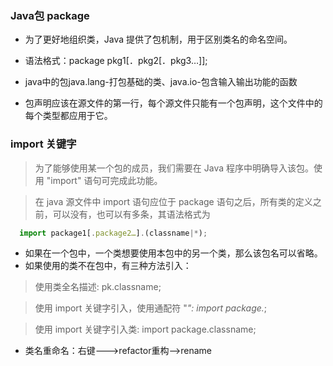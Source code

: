 
### Java包 package

* 为了更好地组织类，Java 提供了包机制，用于区别类名的命名空间。

* 语法格式：package pkg1[．pkg2[．pkg3…]];

* java中的包java.lang-打包基础的类、java.io-包含输入输出功能的函数

* 包声明应该在源文件的第一行，每个源文件只能有一个包声明，这个文件中的每个类型都应用于它。

### import 关键字
> 为了能够使用某一个包的成员，我们需要在 Java 程序中明确导入该包。使用 "import" 语句可完成此功能。

> 在 java 源文件中 import 语句应位于 package 语句之后，所有类的定义之前，可以没有，也可以有多条，其语法格式为

``````javascript
  import package1[.package2…].(classname|*);
``````

* 如果在一个包中，一个类想要使用本包中的另一个类，那么该包名可以省略。
* 如果使用的类不在包中，有三种方法引入：

> 使用类全名描述: pk.classname;

> 使用 import 关键字引入，使用通配符 "*": import package.*;

> 使用 import 关键字引入类: import package.classname;

* 类名重命名：右键———>refactor重构——>rename
